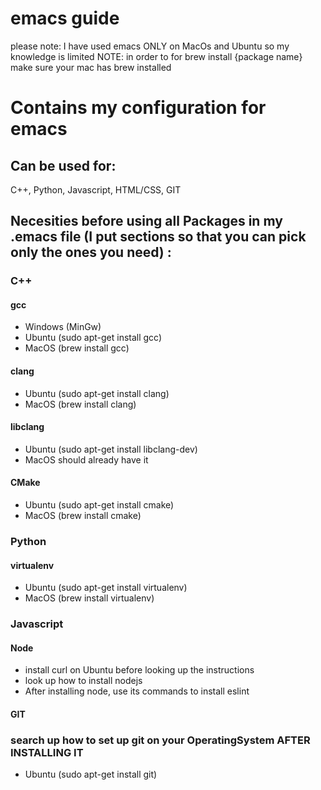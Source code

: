 # emacs guide 
please note: I have used emacs ONLY on MacOs and Ubuntu so my knowledge is limited
NOTE: in order to for brew install {package name} make sure your mac has brew installed

# Contains my configuration for emacs 

## Can be used for:
  C++,
  Python,
  Javascript,
  HTML/CSS,
  GIT
  
## Necesities before using all Packages in my .emacs file (I put sections so that you can pick only the ones you need) :
  ### C++
  
  ####  gcc
  - Windows (MinGw)
  - Ubuntu (sudo apt-get install gcc)
  - MacOS (brew install gcc)
  #### clang
  - Ubuntu (sudo apt-get install clang)
  - MacOS (brew install clang)
  #### libclang
  - Ubuntu (sudo apt-get install libclang-dev)
  - MacOS should already have it
  #### CMake
  - Ubuntu (sudo apt-get install cmake)
  - MacOS (brew install cmake)
  
  ### Python
  
  #### virtualenv
  - Ubuntu (sudo apt-get install virtualenv)
  - MacOS (brew install virtualenv)
  
  ### Javascript 
  
  #### Node 
  - install curl on Ubuntu before looking up the instructions
  - look up how to install nodejs
  - After installing node, use its commands to install eslint
  
  #### GIT
  ### search up how to set up git on your OperatingSystem AFTER INSTALLING IT
  - Ubuntu (sudo apt-get install git)
   
  
   
